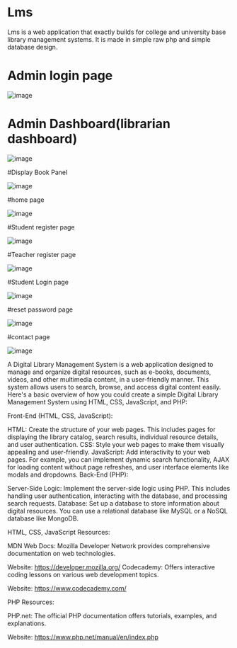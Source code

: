 # Lms
Lms is a web application that exactly builds for college and university base library management systems. It is made in simple raw php and simple database design.

# Admin login page

![image](https://github.com/SumitKumargiri/Digital_library_managment_system/assets/96234273/9cdabc07-052b-4196-8c1f-60fc9962db75)


# Admin Dashboard(librarian dashboard)

![image](https://github.com/SumitKumargiri/Digital_library_managment_system/assets/96234273/9848d54b-b207-4059-be7b-fbec09512a43)

#Display Book Panel

![image](https://github.com/SumitKumargiri/Digital_library_managment_system/assets/96234273/0f325309-76de-4ae0-bb40-ff2457bb4019)


#home page

![image](https://github.com/SumitKumargiri/Digital_library_managment_system/assets/96234273/001c400d-2339-41bd-90ea-528cc6f3b5e0)

#Student register page

![image](https://github.com/SumitKumargiri/Digital_library_managment_system/assets/96234273/38f76e8d-3c4d-4aba-9e78-cc5779a4be2c)

#Teacher register page

![image](https://github.com/SumitKumargiri/Digital_library_managment_system/assets/96234273/2073d242-79f6-4445-9737-42cd81e15e62)

#Student Login page

![image](https://github.com/SumitKumargiri/Digital_library_managment_system/assets/96234273/3c3af07d-2bd9-4150-9201-bb25da812d38)

#reset password page

![image](https://github.com/SumitKumargiri/Digital_library_managment_system/assets/96234273/784ced51-1ff1-44d5-8ab1-cfb7a65d5be1)

#contact page

![image](https://github.com/SumitKumargiri/Digital_library_managment_system/assets/96234273/973c7b1c-3afa-452d-a618-0bb302d6bae1)

A Digital Library Management System is a web application designed to manage and organize digital resources, such as e-books, documents, videos, and other multimedia content, in a user-friendly manner. This system allows users to search, browse, and access digital content easily. Here's a basic overview of how you could create a simple Digital Library Management System using HTML, CSS, JavaScript, and PHP:

Front-End (HTML, CSS, JavaScript):

HTML: Create the structure of your web pages. This includes pages for displaying the library catalog, search results, individual resource details, and user authentication.
CSS: Style your web pages to make them visually appealing and user-friendly.
JavaScript: Add interactivity to your web pages. For example, you can implement dynamic search functionality, AJAX for loading content without page refreshes, and user interface elements like modals and dropdowns.
Back-End (PHP):

Server-Side Logic: Implement the server-side logic using PHP. This includes handling user authentication, interacting with the database, and processing search requests.
Database: Set up a database to store information about digital resources. You can use a relational database like MySQL or a NoSQL database like MongoDB.

HTML, CSS, JavaScript Resources:

MDN Web Docs: Mozilla Developer Network provides comprehensive documentation on web technologies.

Website: https://developer.mozilla.org/
Codecademy: Offers interactive coding lessons on various web development topics.

Website: https://www.codecademy.com/

PHP Resources:

PHP.net: The official PHP documentation offers tutorials, examples, and explanations.

Website: https://www.php.net/manual/en/index.php
